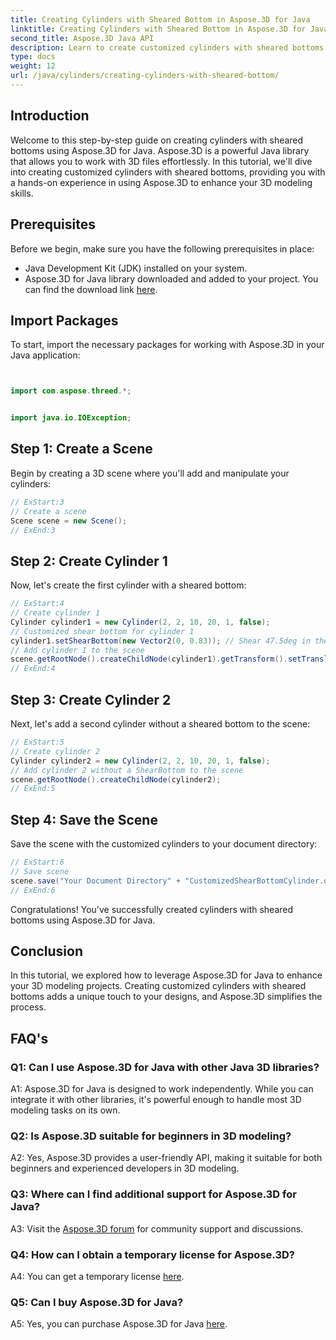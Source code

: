 ```yaml
---
title: Creating Cylinders with Sheared Bottom in Aspose.3D for Java
linktitle: Creating Cylinders with Sheared Bottom in Aspose.3D for Java
second_title: Aspose.3D Java API
description: Learn to create customized cylinders with sheared bottoms using Aspose.3D for Java. Elevate your 3D modeling skills with this step-by-step guide.
type: docs
weight: 12
url: /java/cylinders/creating-cylinders-with-sheared-bottom/
---
```

## Introduction

Welcome to this step-by-step guide on creating cylinders with sheared bottoms using Aspose.3D for Java. Aspose.3D is a powerful Java library that allows you to work with 3D files effortlessly. In this tutorial, we'll dive into creating customized cylinders with sheared bottoms, providing you with a hands-on experience in using Aspose.3D to enhance your 3D modeling skills.

## Prerequisites

Before we begin, make sure you have the following prerequisites in place:
- Java Development Kit (JDK) installed on your system.
- Aspose.3D for Java library downloaded and added to your project. You can find the download link [here](https://releases.aspose.com/3d/java/).

## Import Packages

To start, import the necessary packages for working with Aspose.3D in your Java application:
```java


import com.aspose.threed.*;


import java.io.IOException;
```

## Step 1: Create a Scene

Begin by creating a 3D scene where you'll add and manipulate your cylinders:
```java
// ExStart:3
// Create a scene
Scene scene = new Scene();
// ExEnd:3
```

## Step 2: Create Cylinder 1

Now, let's create the first cylinder with a sheared bottom:
```java
// ExStart:4
// Create cylinder 1
Cylinder cylinder1 = new Cylinder(2, 2, 10, 20, 1, false);
// Customized shear bottom for cylinder 1
cylinder1.setShearBottom(new Vector2(0, 0.83)); // Shear 47.5deg in the xy plane (z-axis)
// Add cylinder 1 to the scene
scene.getRootNode().createChildNode(cylinder1).getTransform().setTranslation(10, 0, 0);
// ExEnd:4
```

## Step 3: Create Cylinder 2

Next, let's add a second cylinder without a sheared bottom to the scene:
```java
// ExStart:5
// Create cylinder 2
Cylinder cylinder2 = new Cylinder(2, 2, 10, 20, 1, false);
// Add cylinder 2 without a ShearBottom to the scene
scene.getRootNode().createChildNode(cylinder2);
// ExEnd:5
```

## Step 4: Save the Scene

Save the scene with the customized cylinders to your document directory:
```java
// ExStart:6
// Save scene
scene.save("Your Document Directory" + "CustomizedShearBottomCylinder.obj", FileFormat.WAVEFRONTOBJ);
// ExEnd:6
```

Congratulations! You've successfully created cylinders with sheared bottoms using Aspose.3D for Java.

## Conclusion

In this tutorial, we explored how to leverage Aspose.3D for Java to enhance your 3D modeling projects. Creating customized cylinders with sheared bottoms adds a unique touch to your designs, and Aspose.3D simplifies the process.

## FAQ's

### Q1: Can I use Aspose.3D for Java with other Java 3D libraries?

A1: Aspose.3D for Java is designed to work independently. While you can integrate it with other libraries, it's powerful enough to handle most 3D modeling tasks on its own.

### Q2: Is Aspose.3D suitable for beginners in 3D modeling?

A2: Yes, Aspose.3D provides a user-friendly API, making it suitable for both beginners and experienced developers in 3D modeling.

### Q3: Where can I find additional support for Aspose.3D for Java?

A3: Visit the [Aspose.3D forum](https://forum.aspose.com/c/3d/18) for community support and discussions.

### Q4: How can I obtain a temporary license for Aspose.3D?

A4: You can get a temporary license [here](https://purchase.aspose.com/temporary-license/).

### Q5: Can I buy Aspose.3D for Java?

A5: Yes, you can purchase Aspose.3D for Java [here](https://purchase.aspose.com/buy).
